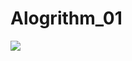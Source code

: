 # Alogrithm_01
![](https://user-images.githubusercontent.com/55013577/81249056-b071ef00-9058-11ea-9d62-36a217a19906.png)
